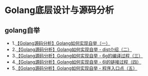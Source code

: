 # Golang底层设计与源码分析


## golang自举

 - 1.[【Golang源码分析】Golang如何实现自举（一）](go自举/1.md)
 - 2.[【Golang源码分析】Golang如何实现自举 - dist介绍（二）](go自举/2.md)
 - 3.[【Golang源码分析】Golang如何实现自举 - 6g的编译过程（三）](go自举/3.md)
 - 4.[【Golang源码分析】Golang如何实现自举 - 6l的链接过程（四）](go自举/4.md)
 - 5.[【Golang源码分析】Golang如何实现自举 - 程序入口点（五）](go自举/5.md)

